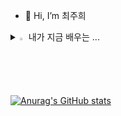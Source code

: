 - 👋 Hi, I’m 최주희
<details>
<summary>
  <img src="https://raw.githubusercontent.com/Tarikul-Islam-Anik/Animated-Fluent-Emojis/master/Emojis/Hand%20gestures/Eyes.png" alt="Eyes" width="2%" /> 내가 지금 배우는 ... 
</summary>
   <br>
  
 ![java](https://img.shields.io/badge/Java-F7DF1E?style=for-the-badge&logo=Java&logoColor=white)  ![c](https://img.shields.io/badge/C-F7DF1E?style=for-the-badge&logo=C&logoColor=white)  ![html](https://img.shields.io/badge/Html-F7DF1E?style=for-the-badge&logo=Html&logoColor=white) ![css](https://img.shields.io/badge/Css-F7DF1E?style=for-the-badge&logo=Css&logoColor=white)
</details>

[![Anurag's GitHub stats](https://github-readme-stats.vercel.app/api?username=juio12)](https://github.com/anuraghazra/github-readme-stats)
 
<!---
juio12/juio12 is a ✨ special ✨ repository because its `README.md` (this file) appears on your GitHub profile.
You can click the Preview link to take a look at your changes.
--->
